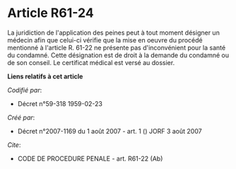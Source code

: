 # Article R61-24

La juridiction de l'application des peines peut à tout moment désigner un médecin afin que celui-ci vérifie que la mise en
oeuvre du procédé mentionné à l'article R. 61-22 ne présente pas d'inconvénient pour la santé du condamné. Cette désignation
est de droit à la demande du condamné ou de son conseil. Le certificat médical est versé au dossier.

**Liens relatifs à cet article**

_Codifié par_:

  - Décret n°59-318 1959-02-23

_Créé par_:

  - Décret n°2007-1169 du 1 août 2007 - art. 1 () JORF 3 août 2007

_Cite_:

  - CODE DE PROCEDURE PENALE - art. R61-22 (Ab)
